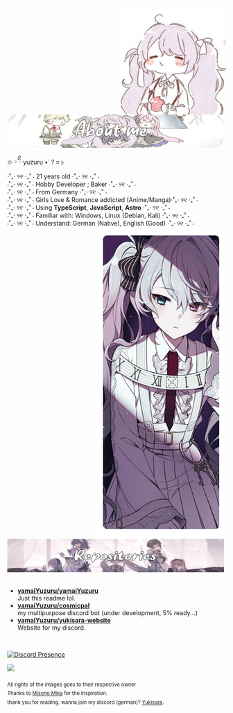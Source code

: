 # 
<div>
<img src="./assets/icon.png" width="250" align="right">
<br>
<br>
<img src="./assets/yuzuru-aboutme.png" width="500">
<br>

✩ ᵕ̈ ིྀ yuzuru •˙ ? ⌗ ⊱<br>
⋅˚₊‧ ୨୧ ‧₊˚ ⋅ 21 years old ⋅˚₊‧ ୨୧ ‧₊˚ ⋅<br>
⋅˚₊‧ ୨୧ ‧₊˚ ⋅ Hobby Developer ; Baker ⋅˚₊‧ ୨୧ ‧₊˚ ⋅<br>
⋅˚₊‧ ୨୧ ‧₊˚ ⋅ From Germany ⋅˚₊‧ ୨୧ ‧₊˚ ⋅<br>
⋅˚₊‧ ୨୧ ‧₊˚ ⋅ Girls Love & Romance addicted (Anime/Manga)⋅˚₊‧ ୨୧ ‧₊˚ ⋅<br>
⋅˚₊‧ ୨୧ ‧₊˚ ⋅ Using **TypeScript**, **JavaScript**, **Astro** ⋅˚₊‧ ୨୧ ‧₊˚ ⋅<br>
⋅˚₊‧ ୨୧ ‧₊˚ ⋅ Familiar with: Windows, Linux (Debian, Kali) ⋅˚₊‧ ୨୧ ‧₊˚ ⋅<br>
⋅˚₊‧ ୨୧ ‧₊˚ ⋅ Understand: German (Native), English (Good) ⋅˚₊‧ ୨୧ ‧₊˚ ⋅<br>
<img src="./assets/yuzuru-side.png" width="300" align="right" />
<br/>
<br/>
<img src="./assets/yuzuru-repos.png" width="500" />
<br/>
<br/>
- [**yamaiYuzuru/yamaiYuzuru**](https://github.com/yamaiYuzuru/yamaiYuzuru)<br>
Just this readme lol.
- [**yamaiYuzuru/cosmicpal**](https://github.com/yamaiYuzuru/cosmicpal)<br>
my multipurpose discord bot (under development, 5% ready...)
- [**yamaiYuzuru/yukisara-website**](https://yukisara.eu)<br>
Website for my discord.
<br>

[![Discord Presence](https://lanyard.yuzuru.eu/api/428835662310146049)](https://discord.com/users/428835662310146049)

![](https://github-readme-stats.vercel.app/api?username=yamaiyuzuru&show_icons=true&theme=tokyonight)

<sub>All rights of the images goes to their respective owner</sub><br>
<sub>Thanks to [Misono Mika](https://github.com/misonomikadev) for the inspiration.</sub><br>
<sub> thank you for reading. wanna join my discord (german)? [Yukisara](https://yukisara.eu).</sub>

